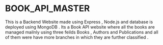 # BOOK_API_MASTER

This is a Backend Website made using Express , Node.js and database is deployed using MongoDB . Its a Book API website where all the books are managed mailnly using three feilds Books , Authors and Publications and all of them were have more branches in which they are further classified .

